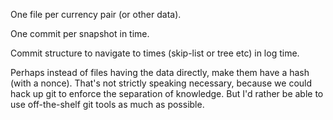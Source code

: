 One file per currency pair (or other data).

One commit per snapshot in time.

Commit structure to navigate to times (skip-list or tree etc) in log time.

Perhaps instead of files having the data directly, make them have a hash (with a nonce).  That's not strictly speaking necessary, because we could hack up git to enforce the separation of knowledge.  But I'd rather be able to use off-the-shelf git tools as much as possible.
